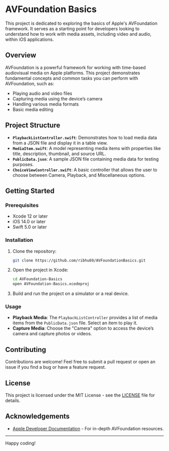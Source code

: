 # AVFoundation Basics

This project is dedicated to exploring the basics of Apple's AVFoundation framework. It serves as a starting point for developers looking to understand how to work with media assets, including video and audio, within iOS applications.

## Overview

AVFoundation is a powerful framework for working with time-based audiovisual media on Apple platforms. This project demonstrates fundamental concepts and common tasks you can perform with AVFoundation, such as:

- Playing audio and video files
- Capturing media using the device’s camera
- Handling various media formats
- Basic media editing

## Project Structure

- **`PlaybackListController.swift`**: Demonstrates how to load media data from a JSON file and display it in a table view.
- **`MediaItem.swift`**: A model representing media items with properties like title, description, thumbnail, and source URL.
- **`PublicData.json`**: A sample JSON file containing media data for testing purposes.
- **`ChoiceViewController.swift`**: A basic controller that allows the user to choose between Camera, Playback, and Miscellaneous options.

## Getting Started

### Prerequisites

- Xcode 12 or later
- iOS 14.0 or later
- Swift 5.0 or later

### Installation

1. Clone the repository:

    ```bash
    git clone https://github.com/ribhu69/AVFoundationBasics.git
    ```

2. Open the project in Xcode:

    ```bash
    cd AVFoundation-Basics
    open AVFoundation-Basics.xcodeproj
    ```

3. Build and run the project on a simulator or a real device.

### Usage

- **Playback Media**: The `PlaybackListController` provides a list of media items from the `PublicData.json` file. Select an item to play it.
- **Capture Media**: Choose the "Camera" option to access the device’s camera and capture photos or videos.

## Contributing

Contributions are welcome! Feel free to submit a pull request or open an issue if you find a bug or have a feature request.

## License

This project is licensed under the MIT License - see the [LICENSE](LICENSE) file for details.

## Acknowledgements

- [Apple Developer Documentation](https://developer.apple.com/documentation/avfoundation) - For in-depth AVFoundation resources.

---

Happy coding!
